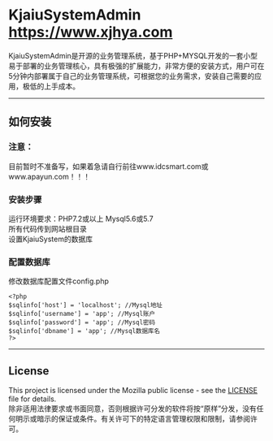 # KjaiuSystemAdmin https://www.xjhya.com
KjaiuSystemAdmin是开源的业务管理系统，基于PHP+MYSQL开发的一套小型易于部署的业务管理核心，具有极强的扩展能力，非常方便的安装方式，用户可在5分钟内部署属于自己的业务管理系统，可根据您的业务需求，安装自己需要的应用，极低的上手成本。

***

## 如何安装
### 注意：
目前暂时不准备写，如果着急请自行前往www.idcsmart.com或www.apayun.com！！！<br>
### 安装步骤
运行环境要求：PHP7.2或以上  Mysql5.6或5.7<br>
所有代码传到网站根目录<br>
设置KjaiuSystem的数据库<br>
### 配置数据库
修改数据库配置文件config.php<br>
```
<?php
$sqlinfo['host'] = 'localhost'; //Mysql地址
$sqlinfo['username'] = 'app'; //Mysql账户
$sqlinfo['password'] = 'app'; //Mysql密码
$sqlinfo['dbname'] = 'app'; //Mysql数据库名
?>
```
***

## License
This project is licensed under the Mozilla public license - see the [LICENSE](https://github.com/XiaoKunGe1203/KjaiuSystemAdmin/blob/main/LICENSE) file for details.<br>
除非适用法律要求或书面同意，否则根据许可分发的软件将按“原样”分发，没有任何明示或暗示的保证或条件。有关许可下的特定语言管理权限和限制，请参阅许可。
